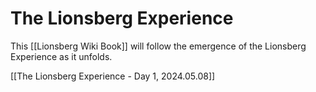 # The Lionsberg Experience

This [[Lionsberg Wiki Book]] will follow the emergence of the Lionsberg Experience as it unfolds. 

[[The Lionsberg Experience - Day 1, 2024.05.08]]

